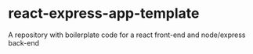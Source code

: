 # react-express-app-template
A repository with boilerplate code for a react front-end and node/express back-end
